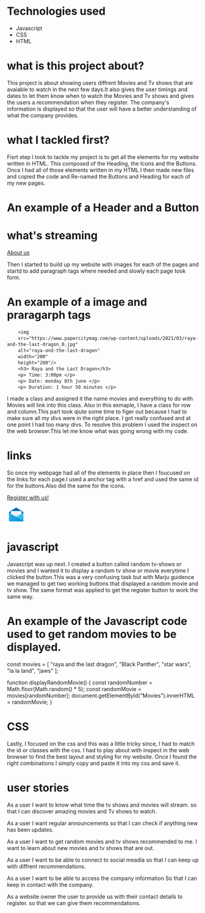 # Technologies used

- Javascript
- CSS
- HTML

# what is this project about?

This project is about showing users diffrent Movies and Tv shows that are avaiable to watch in the next few days.It also gives the user timings and dates to let them know when to watch the Movies and Tv shows and gives the users a recommendation when they register. The company's information is displayed so that the user will have a better understanding of what the company provides.

# what I tackled first?

Fisrt step I took to tackle my project is to get all the elements for my website written in HTML. This composed of the Heading, the Icons and the Buttons. Once I had all of those elements written in my HTML I then made new files and copied the code and Re-named the Buttons and Heading for each of my new pages.

# An example of a Header and a Button

<div class="header">

  <h1>what's streaming</h1>

<a href="aboutus.html" id="btnone"> About us</a>

</div>

Then I started to build up my website with images for each of the pages and startd to add paragraph tags where needed and slowly each page took form.

# An example of a image and praragarph tags

        <img
        src="https://www.papercitymag.com/wp-content/uploads/2021/03/raya-and-the-last-dragon_0.jpg"
        alt="raya-and-the-last-dragon"
        width="200"
        height="200"/>
        <h3> Raya and the Last Dragon</h3>
        <p> Time: 3:00pm </p>
        <p> Date: monday 8th june </p>
        <p> Duration: 1 hour 50 minutes </p>

I made a class and assigned it the name movies and everything to do with Movies will link into this class. Also in this exmaple, I have a class for row and column.This part took qiute some time to figer out because I had to make sure all my divs were in the right place. I got really confused and at one point I had too many divs. To resolve this problem I used the inspect on the web browser.This let me know what was going wrong with my code.

# links

So once my webpage had all of the elements in place then I foucused on the links for each page.I used a anchor tag with a href and used the same id for the buttons.Also did the same for the icons.

<a href="register.html" id="btnone">Register with us! </a>

<a href="https://www.msn.com/en-gb">
<img src="icons8-email-open-48.png" alt="email"/></a>

# javascript

Javascript was up next. I created a button called random tv-shows or movies and I wanted it to display a random tv show or movie everytime I clicked the button.This was a very confusing task but with Marju guidence we managed to get two working buttons that displayed a random movie and tv show.
The same format was applied to get the register button to work the same way.

# An example of the Javascript code used to get random movies to be displayed.

const movies = [
"raya and the last dragon",
"Black Panther",
"star wars",
"la la land",
"jaws"
];

function displayRandomMovie() {
const randomNumber = Math.floor(Math.random() \* 5);
const randomMovie = movies[randomNumber];
document.getElementById("Movies").innerHTML = randomMovie;
}

# CSS

Lastly, I focused on the css and this was a little tricky since, I had to match the id or classes with the css. I had to play about with inspect in the web browser to find the best layout and styling for my website. Once I found the right combinations I simply copy and paste it into my css and save it.

# user stories

As a user I want to know what time the tv shows and movies will stream.
so that I can discover amazing movies and Tv shows to watch.

As a user I want regular announcements
so that I can check if anything new has been updates.

As a user I want to get random movies and tv shows recommended to me.
I want to learn about new movies and tv shows that are out.

As a user I want to be able to connect to social meadia
so that I can keep up with diffrent recommendations.

As a user I want to be able to access the company information
So that I can keep in contact with the company.

As a website owner the user to provide us with their contact details to register.
so that we can give them recommendations.

